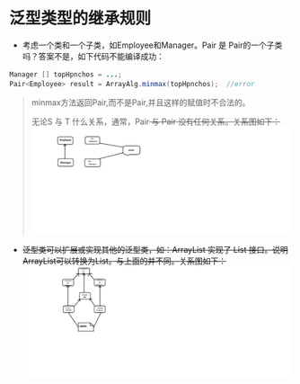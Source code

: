 # 泛型类型的继承规则

- 考虑一个类和一个子类，如Employee和Manager。Pair<Manager> 是 Pair<Employee>的一个子类吗？答案不是，如下代码不能编译成功：

```java
Manager [] topHpnchos = ...;
Pair<Employee> result = ArrayAlg.minmax(topHpnchos);  //error
```

>  minmax方法返回Pair<Manager>,而不是Pair<Employee>,并且这样的赋值时不合法的。
>
> 无论S 与 T 什么关系，通常，Pair<S> 与 Pair<T> 没有任何关系。关系图如下：
![image](https://github.com/ktf-cool/JavaList/blob/master/images/%E6%B3%9B%E5%9E%8B%E7%BB%A7%E6%89%BF.png)

- 泛型类可以扩展或实现其他的泛型类，如：ArrayList<T> 实现了 List<T> 接口。说明ArrayList<Manager>可以转换为List<Manager>。与上面的并不同。关系图如下：
![image](https://github.com/ktf-cool/JavaList/blob/master/images/%E6%B3%9B%E5%9E%8B%E7%BB%A7%E6%89%BF2.png)
